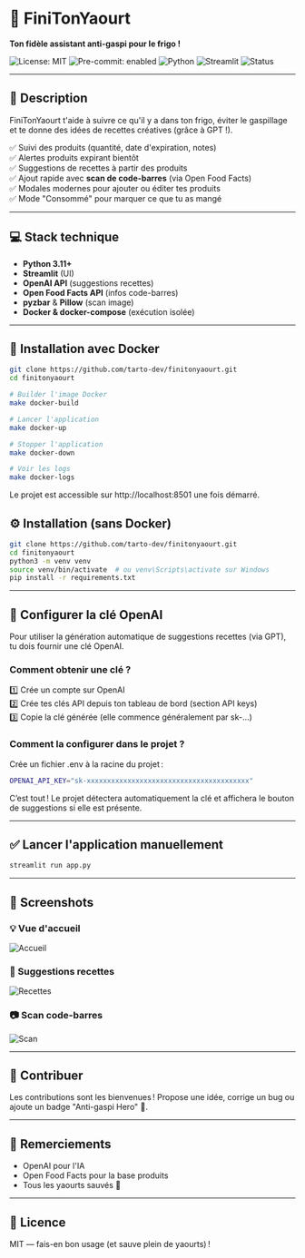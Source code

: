 # 🥣 FiniTonYaourt

**Ton fidèle assistant anti-gaspi pour le frigo !**

![License: MIT](https://img.shields.io/badge/License-MIT-yellow.svg)
![Pre-commit: enabled](https://img.shields.io/badge/pre--commit-enabled-brightgreen)
![Python](https://img.shields.io/badge/python-3.11+-blue)
![Streamlit](https://img.shields.io/badge/Made%20with-Streamlit-ff4b4b)
![Status](https://img.shields.io/badge/status-in%20progress-orange)

---

## 🚀 Description

FiniTonYaourt t'aide à suivre ce qu'il y a dans ton frigo, éviter le gaspillage et te donne des idées de recettes créatives (grâce à GPT !).

✅ Suivi des produits (quantité, date d'expiration, notes)  
✅ Alertes produits expirant bientôt  
✅ Suggestions de recettes à partir des produits  
✅ Ajout rapide avec **scan de code-barres** (via Open Food Facts)  
✅ Modales modernes pour ajouter ou éditer tes produits  
✅ Mode "Consommé" pour marquer ce que tu as mangé  

---

## 💻 Stack technique

* **Python 3.11+**
* **Streamlit** (UI)
* **OpenAI API** (suggestions recettes)
* **Open Food Facts API** (infos code-barres)
* **pyzbar** & **Pillow** (scan image)
* **Docker & docker-compose** (exécution isolée)
---

## 🐳 Installation avec Docker

```bash
git clone https://github.com/tarto-dev/finitonyaourt.git
cd finitonyaourt

# Builder l'image Docker
make docker-build

# Lancer l'application
make docker-up

# Stopper l'application
make docker-down

# Voir les logs
make docker-logs
```

Le projet est accessible sur http://localhost:8501 une fois démarré.

## ⚙️ Installation (sans Docker) 

```bash
git clone https://github.com/tarto-dev/finitonyaourt.git
cd finitonyaourt
python3 -m venv venv
source venv/bin/activate  # ou venv\Scripts\activate sur Windows
pip install -r requirements.txt
```

---

## 🔑 Configurer la clé OpenAI

Pour utiliser la génération automatique de suggestions recettes (via GPT), tu dois fournir une clé OpenAI.

### Comment obtenir une clé ?

1️⃣ Crée un compte sur OpenAI  
2️⃣ Crée tes clés API depuis ton tableau de bord (section API keys)  
3️⃣ Copie la clé générée (elle commence généralement par sk-...)  

### Comment la configurer dans le projet ?

Crée un fichier .env à la racine du projet :

```bash
OPENAI_API_KEY="sk-xxxxxxxxxxxxxxxxxxxxxxxxxxxxxxxxxxxxxxxx"
```

C’est tout ! Le projet détectera automatiquement la clé et affichera le bouton de suggestions si elle est présente.

---

## ✅ Lancer l'application manuellement

```bash
streamlit run app.py
```

---

## 📸 Screenshots

### 💡 Vue d'accueil

![Accueil](https://github.com/user-attachments/assets/3c38430d-e520-4a2e-a880-24f05a327fb3)

### 🥗 Suggestions recettes

![Recettes](https://github.com/user-attachments/assets/7a1163a0-62d8-492d-998e-49c4203d0149)

### 📷 Scan code-barres

![Scan](https://github.com/user-attachments/assets/b4821264-5b3d-4769-802e-49d7eb15b3c4)

---

## 🤝 Contribuer

Les contributions sont les bienvenues !
Propose une idée, corrige un bug ou ajoute un badge "Anti-gaspi Hero" 🌱.

---

## 🫶 Remerciements

* OpenAI pour l'IA
* Open Food Facts pour la base produits
* Tous les yaourts sauvés 💚

---

## 📄 Licence

MIT — fais-en bon usage (et sauve plein de yaourts) !

